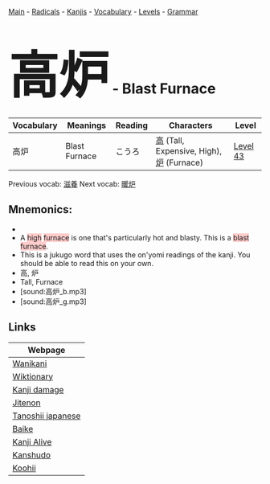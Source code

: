 <style> bigfont {font-size: 100px}</style>
[Main](../README.md) -
[Radicals](../radicals.md) -
[Kanjis](../kanjis.md) -
[Vocabulary](../vocabulary.md) -
[Levels](../levels.md) -
[Grammar](../grammar.md)
# <bigfont> 高炉</bigfont> - Blast Furnace 

| Vocabulary | Meanings | Reading | Characters | Level |
| --- | --- | --- | --- | --- |
| 高炉 | Blast Furnace | こうろ |  [高](../kanjis/高.md) (Tall, Expensive, High), [炉](../kanjis/炉.md) (Furnace) | [Level 43](../levels/wk_level43.md) |

Previous vocab: [滋養](滋養.md) Next vocab: [暖炉](暖炉.md) 

## Mnemonics:

* 
* A <span style="background-color:#ffcccb"> high</span> <span style="background-color:#ffcccb"> furnace</span> is one that's particularly hot and blasty. This is a <span style="background-color:#ffcccb"> blast furnace</span>.
* This is a jukugo word that uses the on'yomi readings of the kanji. You should be able to read this on your own.
* 高, 炉
* Tall, Furnace
* [sound:高炉_b.mp3]
* [sound:高炉_g.mp3]


## Links 

| Webpage |
| --- |
| [Wanikani          ](https://www.wanikani.com/kanji/高炉) |
| [Wiktionary        ](https://en.wiktionary.org/wiki/高炉) |
| [Kanji damage      ](http://www.kanjidamage.com/kanji/search?utf8=✓&q=高炉) |
| [Jitenon           ](https://jitenon.com/kanji/高炉) |
| [Tanoshii japanese ](https://www.tanoshiijapanese.com/dictionary/kanji.cfm?k=高炉) |
| [Baike             ](https://baike.baidu.com/item/高炉) |
| [Kanji Alive       ](https://app.kanjialive.com/高炉) |
| [Kanshudo          ](https://www.kanshudo.com/searchmn?q=高炉) |
| [Koohii            ](https://kanji.koohii.com/study/kanji/高炉) |
